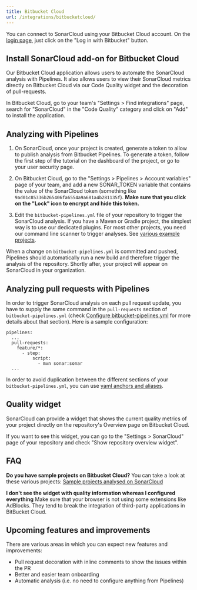 ```yaml
---
title: Bitbucket Cloud
url: /integrations/bitbucketcloud/
---
```


You can connect to SonarCloud using your Bitbucket Cloud account. On the [login page](/#sonarcloud#/sessions/new), just click on the "Log in with Bitbucket" button.

## Install SonarCloud add-on for Bitbucket Cloud

Our Bitbucket Cloud application allows users to automate the SonarCloud analysis with Pipelines. It also allows users to view their SonarCloud metrics directly on Bitbucket Cloud via our Code Quality widget and the decoration of pull-requests.

In Bitbucket Cloud, go to your team's "Settings > Find integrations" page, search for "SonarCloud" in the "Code Quality" category and click on "Add" to install the application.

## Analyzing with Pipelines

1.  On SonarCloud, once your project is created, generate a token to allow to publish analysis from Bitbucket Pipelines. To generate a token, follow the first step of the tutorial on the dashboard of the project, or go to your user security page.

2.  On Bitbucket Cloud, go to the "Settings > Pipelines > Account variables" page of your team, and add a new SONAR_TOKEN variable that contains the value of the SonarCloud token (something like `9ad01c85336b265406fa6554a9a681a4b281135f`). **Make sure that you click on the "Lock" icon to encrypt and hide this token.**

3.  Edit the `bitbucket-pipelines.yml` file of your repository to trigger the SonarCloud analysis. If you have a Maven or Gradle project, the simplest way is to use our dedicated plugins. For most other projects, you need our command line scanner to trigger analyses. See [various example projects](https://bitbucket.org/account/user/sonarsource/projects/SAMPLES).

When a change on `bitbucket-pipelines.yml` is committed and pushed, Pipelines should automatically run a new build and therefore trigger the analysis of the repository. Shortly after, your project will appear on SonarCloud in your organization.

## Analyzing pull requests with Pipelines

In order to trigger SonarCloud analysis on each pull request update, you have to supply the same command in the `pull-requests` section of `bitbucket-pipelines.yml` (check [Configure bitbucket-pipelines.yml](https://confluence.atlassian.com/bitbucket/configure-bitbucket-pipelines-yml-792298910.html#Configurebitbucket-pipelines.yml-ci_pull-requests) for more details about that section). Here is a sample configuration:
```
pipelines:
  ...
  pull-requests:
    feature/*:
      - step:
          script:
            - mvn sonar:sonar
  ...
```

In order to avoid duplication between the different sections of your `bitbucket-pipelines.yml`, you can use [yaml anchors and aliases](https://confluence.atlassian.com/bitbucket/yaml-anchors-960154027.html).

## Quality widget

SonarCloud can provide a widget that shows the current quality metrics of your project directly on the repository's Overview page on Bitbucket Cloud.

If you want to see this widget, you can go to the "Settings > SonarCloud" page of your repository and check "Show repository overview widget".

## FAQ

**Do you have sample projects on Bitbucket Cloud?**
You can take a look at these various projects: [Sample projects analysed on SonarCloud](https://bitbucket.org/account/user/sonarsource/projects/SAMPLES)

**I don't see the widget with quality information whereas I configured everything**
Make sure that your browser is not using some extensions like AdBlocks. They tend to break the integration of third-party applications in BitBucket Cloud.

## Upcoming features and improvements

There are various areas in which you can expect new features and improvements:

* Pull request decoration with inline comments to show the issues within the PR
* Better and easier team onboarding
* Automatic analysis (i.e. no need to configure anything from Pipelines)
